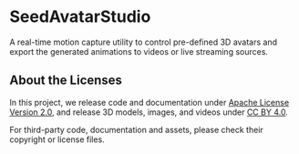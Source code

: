 # SeedAvatarStudio

A real-time motion capture utility to control pre-defined 3D avatars and export
the generated animations to videos or live streaming sources.

## About the Licenses

In this project, we release code and documentation under [Apache License Version
2.0](https://www.apache.org/licenses/LICENSE-2.0), and release 3D models,
images, and videos under [CC BY
4.0](http://creativecommons.org/licenses/by/4.0/).

For third-party code, documentation and assets, please check their copyright or
license files.
